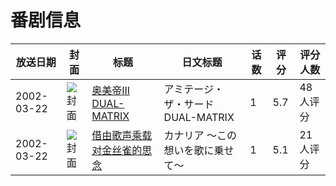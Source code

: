 # 番剧信息

|放送日期|封面|标题|日文标题|话数|评分|评分人数|
|---|---|---|---|---|---|---|
|2002-03-22|![封面](https://lain.bgm.tv/pic/cover/c/93/93/30495_8ZLL1.jpg)|[奥美帝III DUAL-MATRIX](https://bangumi.tv/subject/30495)|アミテージ・ザ・サード DUAL-MATRIX|1|5.7|48人评分|
|2002-03-22|![封面](https://lain.bgm.tv/pic/cover/c/6f/0a/78038_pRpvK.jpg)|[借由歌声乘载对金丝雀的思念](https://bangumi.tv/subject/78038)|カナリア 〜この想いを歌に乗せて〜|1|5.1|21人评分|
